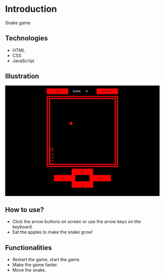 # Introduction
Snake game 

## Technologies
- HTML
- CSS
- JavaScript

## Illustration
<img src="https://raw.githubusercontent.com/Avshalom-Mogos/snake-game-js/master/readmeIMG.JPG" width="500"/>

## How to use?
- Click the arrow buttons on screen or use the arrow keys on the keyboard.
- Eat the apples to make the snake grow!

## Functionalities
- Restart the game, start the game.
- Make the game faster.
- Move the snake.
